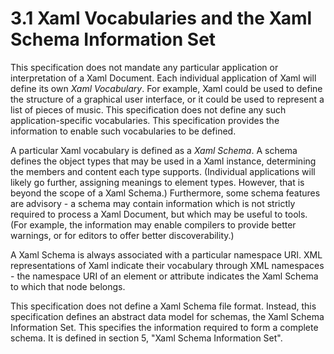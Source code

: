 <html dir="LTR" xmlns:mshelp="http://msdn.microsoft.com/mshelp" xmlns:ddue="http://ddue.schemas.microsoft.com/authoring/2003/5" xmlns:xlink="http://www.w3.org/1999/xlink" xmlns:tool="http://www.microsoft.com/tooltip"><body><input type="hidden" id="userDataCache" class="userDataStyle"><input type="hidden" id="hiddenScrollOffset"><img id="dropDownImage" style="display:none; height:0; width:0;" src="../local/drpdown.gif"><img id="dropDownHoverImage" style="display:none; height:0; width:0;" src="../local/drpdown_orange.gif"><img id="collapseImage" style="display:none; height:0; width:0;" src="../local/collapse.gif"><img id="expandImage" style="display:none; height:0; width:0;" src="../local/exp.gif"><img id="collapseAllImage" style="display:none; height:0; width:0;" src="../local/collall.gif"><img id="expandAllImage" style="display:none; height:0; width:0;" src="../local/expall.gif"><img id="copyImage" style="display:none; height:0; width:0;" src="../local/copycode.gif"><img id="copyHoverImage" style="display:none; height:0; width:0;" src="../local/copycodeHighlight.gif"><div id="header"><h1 class="heading">3.1 Xaml Vocabularies and the Xaml Schema Information Set</h1></div><div id="mainSection"><div id="mainBody"><div id="allHistory" class="saveHistory" onsave="saveAll()" onload="loadAll()"></div>




<p xmlns:wsd="http://wsdev.schemas.microsoft.com/authoring/2008/2" xmlns:msxsl="urn:schemas-microsoft-com:xslt" xmlns:script="urn:script" xmlns:build="urn:build">
<div id="sectionSection0" class="section" name="collapseableSection"><content xmlns="http://ddue.schemas.microsoft.com/authoring/2003/5" xmlns:wsd="http://wsdev.schemas.microsoft.com/authoring/2008/2" xmlns:msxsl="urn:schemas-microsoft-com:xslt" xmlns:script="urn:script" xmlns:build="urn:build">
				</content></div><div id="sectionSection1" class="section" name="collapseableSection"><content xmlns="http://ddue.schemas.microsoft.com/authoring/2003/5" xmlns:wsd="http://wsdev.schemas.microsoft.com/authoring/2008/2" xmlns:msxsl="urn:schemas-microsoft-com:xslt" xmlns:script="urn:script" xmlns:build="urn:build">
					<p xmlns="">This specification does not mandate any particular application or interpretation of a Xaml Document. Each individual application of Xaml will define its own <i>Xaml Vocabulary</i>. For example, Xaml could be used to define the structure of a graphical user interface, or it could be used to represent a list of pieces of music. This specification does not define any such application-specific vocabularies. This specification provides the information to enable such vocabularies to be defined.</p>
					<p xmlns="">A particular Xaml vocabulary is defined as a <i>Xaml Schema</i>. A schema defines the object types that may be used in a Xaml instance, determining the members and content each type supports. (Individual applications will likely go further, assigning meanings to element types. However, that is beyond the scope of a Xaml Schema.) Furthermore, some schema features are advisory - a schema may contain information which is not strictly required to process a Xaml Document, but which may be useful to tools. (For example, the information may enable compilers to provide better warnings, or for editors to offer better discoverability.)</p>
					<p xmlns="">A Xaml Schema is always associated with a particular namespace URI. XML representations of Xaml indicate their vocabulary through XML namespaces - the namespace URI of an element or attribute indicates the Xaml Schema to which that node belongs.</p>
					<p xmlns="">This specification does not define a Xaml Schema file format. Instead, this specification defines an abstract data model for schemas, the Xaml Schema Information Set. This specifies the information required to form a complete schema. It is defined in section <mshelp:link keywords="7c7f7190-869c-436b-a697-a895dc909d46" tabindex="0">5</mshelp:link>, "Xaml Schema Information Set".</p>
				</content></div><!--[if gte IE 5]>
			<tool:tip element="languageFilterToolTip" avoidmouse="false"/>
		<![endif]--></div><a name="feedback"></a><span></span></div></body></html>